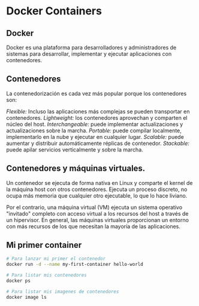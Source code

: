 # Docker Containers

## Docker
Docker es una plataforma para desarrolladores y administradores de sistemas para desarrollar, implementar y ejecutar aplicaciones con contenedores.

## Contenedores
La contenedorización es cada vez más popular porque los contenedores son:

*Flexible:* Incluso las aplicaciones más complejas se pueden transportar en contenedores.
*Lightweight:* los contenedores aprovechan y comparten el núcleo del host.
*Interchangeable:* puede implementar actualizaciones y actualizaciones sobre la marcha.
*Portable:* puede compilar localmente, implementarlo en la nube y ejecutar en cualquier lugar.
*Scalable:* puede aumentar y distribuir automáticamente réplicas de contenedor.
*Stackable:* puede apilar servicios verticalmente y sobre la marcha.

## Contenedores y máquinas virtuales.

Un contenedor se ejecuta de forma nativa en Linux y comparte el kernel de la máquina host con otros contenedores. Ejecuta un proceso discreto, no ocupa más memoria que cualquier otro ejecutable, lo que lo hace liviano.

Por el contrario, una máquina virtual (VM) ejecuta un sistema operativo "invitado" completo con acceso virtual a los recursos del host a través de un hipervisor. En general, las máquinas virtuales proporcionan un entorno con más recursos de los que necesitan la mayoría de las aplicaciones.

## Mi primer container
```bash
# Para lanzar mi primer el contenedor
docker run -d --name my-first-container hello-world

# Para listar mis contenedores
docker ps

# Para listar mis imagenes de contenedores
docker image ls
```
